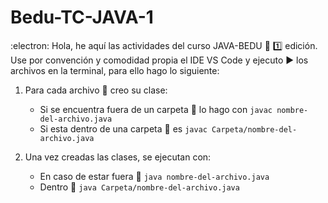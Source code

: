 # Bedu-TC-JAVA-1

:electron:
Hola, he aquí las actividades del curso JAVA-BEDU 💾 :one: edición. Use por convención y comodidad propia el IDE VS Code y ejecuto ▶️ los archivos en la terminal, para ello hago lo siguiente: 

1. Para cada archivo 📄 creo su clase:  
    - Si se encuentra fuera de un carpeta 📂 lo hago con ```javac nombre-del-archivo.java``` 
    - Si esta dentro de una carpeta 📂 es ```javac Carpeta/nombre-del-archivo.java```
    
2. Una vez creadas las clases, se ejecutan con: 
    - En caso de estar fuera 📂 ```java nombre-del-archivo.java```
    - Dentro 📂 ```java Carpeta/nombre-del-archivo.java``` 

